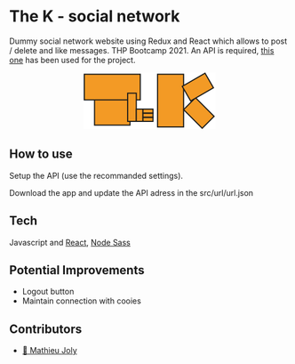 # The K - social network

Dummy social network website using Redux and React which allows to post / delete and like messages. THP Bootcamp 2021.
An API is required, [this one](https://github.com/felhix/mini-api-social-network) has been used for the project.

<p align="center">
  <img alt="The K logo" src="./public/the_k_logo.svg"/>
</p>

## How to use

Setup the API (use the recommanded settings).

Download the app and update the API adress in the src/url/url.json

## Tech

Javascript and [React](https://github.com/facebook/react), [Node Sass](https://github.com/sass/node-sass)

## Potential Improvements

- Logout button
- Maintain connection with cooies

## Contributors

- [:seedling: Mathieu Joly](https://github.com/mathieu-superpose)
